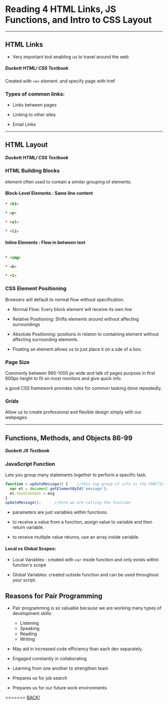 # Reading 4  HTML Links, JS Functions, and Intro to CSS Layout

---

## HTML Links

* Very important tool enabling us to travel around the web

##### Duckett HTML/ CSS Textbook

Created with `<a>` element. and specify page with href

### Types of common links:

* Links between pages

* Linking to other sites

* Email Links

---

## HTML Layout

##### Duckett HTML/ CSS Textbook

### HTML Building Blocks

<div> element often used to contain a similar grouping of elements.

#### Block-Level Elements : Same line content

```HTML
* <h1>

* <p>

* <ul>

* <li>
```

#### Inline Elements : Flow in between text

```HTML

* <img>

* <b>

* <i>
```

### CSS Element Positioning

Browsers will default to normal flow without specification.

* Normal Flow: Every block element will receive its own line

* Relative Positioning: Shifts elements around without affecting surroundings

* Absolute Positioning: positions in relaton to containing element without affecting surrounding elements.

* Floating an element allows us to just place it on a sde of a box.

### Page Size

Commonly between 960-1000 px wide and talk of pages purpose in first 600px height to fit on most monitors and give quick info.

a good CSS framework provides rules for common tasking done repeatedly.

### Grids

Allow us to create professional and flexible design simply with our webpages.

---

## Functions, Methods, and Objects 86-99

##### Duckett JS Textbook

### JavaScript Function

Lets you group many statements together to perform a specific task.

```JavaScript
function = updateMessage() {    //this top group of info is the FUNCTION DECLARATON
  var el = document.getElementById('message');
  el.textContent = msg
}
updateMessage();      //here we are calling the function
```

* parameters are just variables within functions.

* to receive a value from a function, assign value to variable and then return variable.

* to receive multiple value returns, use an array inside variable.

#### Local vs Global Scopes:

* Local Variables : created with `var` inside function and only exists within functon's scope

* Global Variables: created outside function and can be used throughout your script.

## Reasons for Pair Programming

* Pair programming is so valuable because we are working many types of development skills:

  * Listening
  * Speaking
  * Reading
  * Writing

* May aid in increased code efficiency than each dev separately.
* Engaged constantly in collaborating
* Learning from one another to strengthen team
* Prepares us for job search
* Prepares us for our future work environments

<>===== [BACK!](README.md)